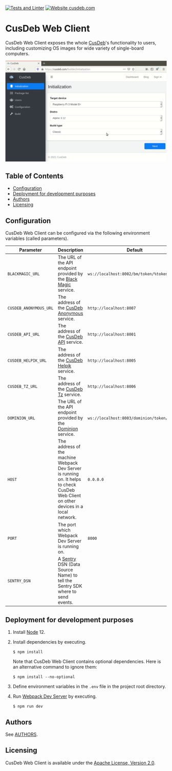 [![Tests and Linter](https://github.com/tolstoyevsky/cusdeb-web-client/actions/workflows/checks.yml/badge.svg)](https://github.com/tolstoyevsky/cusdeb-web-client/actions/workflows/checks.yml/badge.svg)
[![Website cusdeb.com](https://img.shields.io/website-up-down-green-red/https/lbesson.bitbucket.io.svg)](https://cusdeb.com)

# CusDeb Web Client

CusDeb Web Client exposes the whole [CusDeb](https://cusdeb.com)'s functionality to users, including customizing OS images for wide variety of single-board computers.

![](./demo.gif)

## Table of Contents

- [Configuration](#configuration)
- [Deployment for development purposes](#deployment-for-development-purposes)
- [Authors](#authors)
- [Licensing](#licensing)

## Configuration

CusDeb Web Client can be configured via the following environment variables (called parameters).

| Parameter              | Description                                                                                                                           | Default                                     |
|------------------------|---------------------------------------------------------------------------------------------------------------------------------------|---------------------------------------------|
| `BLACKMAGIC_URL`       | The URL of the API endpoint provided by the [Black Magic](https://github.com/tolstoyevsky/blackmagic) service.                        | `ws://localhost:8002/bm/token/%token`       |
| `CUSDEB_ANONYMOUS_URL` | The address of the [CusDeb Anonymous](https://github.com/tolstoyevsky/cusdeb-anonymous) service.                                      | `http://localhost:8007`                     |
| `CUSDEB_API_URL`       | The address of the [CusDeb API](https://github.com/tolstoyevsky/cusdeb-api) service.                                                  | `http://localhost:8001`                     |
| `CUSDEB_HELPIK_URL`    | The address of the [CusDeb Helpik](https://github.com/tolstoyevsky/cusdeb-helpik) service.                                            | `http://localhost:8005`                     |
| `CUSDEB_TZ_URL`        | The address of the [CusDeb Tz](https://github.com/tolstoyevsky/cusdeb-tz) service.                                                    | `http://localhost:8006`                     |
| `DOMINION_URL`         | The URL of the API endpoint provided by the [Dominion](https://github.com/tolstoyevsky/dominion) service.                             | `ws://localhost:8003/dominion/token/%token` |
| `HOST`                 | The address of the machine Webpack Dev Server is running on. It helps to check CusDeb Web Client on other devices in a local network. | `0.0.0.0`                                   |
| `PORT`                 | The port which Webpack Dev Server is running on.                                                                                      | `8000`                                      |
| `SENTRY_DSN`           | A [Sentry](http://sentry.io) DSN (Data Source Name) to tell the Sentry SDK where to send events.                                      |                                             |

## Deployment for development purposes

1. Install [Node](https://nodejs.org) 12.

2. Install dependencies by executing.

    ```
    $ npm install
    ```

    Note that CusDeb Web Client contains optional dependencies. Here is an alternative command to ignore them:

    ```
    $ npm install --no-optional
    ```

3. Define environment variables in the `.env` file in the project root directory.

4. Run [Webpack Dev Server](https://webpack.js.org/configuration/dev-server) by executing.

    ```
    $ npm run dev
    ```

## Authors

See [AUTHORS](AUTHORS.md).

## Licensing

CusDeb Web Client is available under the [Apache License, Version 2.0](LICENSE).

